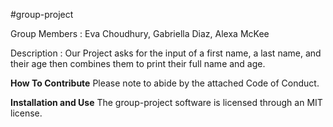 #group-project

Group Members : Eva Choudhury, Gabriella Diaz, Alexa McKee

Description : Our Project asks for the input of a first name, a last name, and their age then combines them to print their full name and age.

**How To Contribute**
Please note to abide by the attached Code of Conduct.


**Installation and Use**
The group-project software is licensed through an MIT license.
